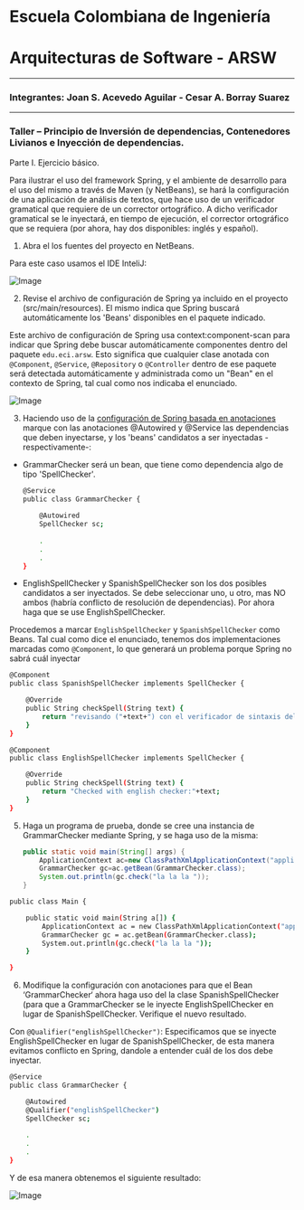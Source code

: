 # Escuela Colombiana de Ingeniería
# Arquitecturas de Software - ARSW

---

### Integrantes: Joan S. Acevedo Aguilar - Cesar A. Borray Suarez

---

### Taller – Principio de Inversión de dependencias, Contenedores Livianos e Inyección de dependencias.

Parte I. Ejercicio básico.

Para ilustrar el uso del framework Spring, y el ambiente de desarrollo para el uso del mismo a través de Maven (y NetBeans), se hará la configuración de una aplicación de análisis de textos, que hace uso de un verificador gramatical que requiere de un corrector ortográfico. A dicho verificador gramatical se le inyectará, en tiempo de ejecución, el corrector ortográfico que se requiera (por ahora, hay dos disponibles: inglés y español).

1. Abra el los fuentes del proyecto en NetBeans.

Para este caso usamos el IDE InteliJ:

![Image](https://github.com/user-attachments/assets/df5308ca-9b78-43ad-b422-343427bfc590)

2. Revise el archivo de configuración de Spring ya incluido en el proyecto (src/main/resources). El mismo indica que Spring buscará automáticamente los 'Beans' disponibles en el paquete indicado.

Este archivo de configuración de Spring usa context:component-scan para indicar que Spring debe buscar automáticamente componentes dentro del paquete `edu.eci.arsw`. Esto significa que cualquier clase anotada con `@Component`, `@Service`, `@Repository` o  `@Controller` dentro de ese paquete será detectada automáticamente y administrada como un "Bean" en el contexto de Spring, tal cual como nos indicaba el enunciado.

![Image](https://github.com/user-attachments/assets/20e81da1-d944-4448-a205-053b31adc388)

3. Haciendo uso de la [configuración de Spring basada en anotaciones](https://docs.spring.io/spring-boot/docs/current/reference/html/using-boot-spring-beans-and-dependency-injection.html) marque con las anotaciones @Autowired y @Service las dependencias que deben inyectarse, y los 'beans' candidatos a ser inyectadas -respectivamente-:

* GrammarChecker será un bean, que tiene como dependencia algo de tipo 'SpellChecker'.
	


   ```sh
   @Service
   public class GrammarChecker {
	   
	   @Autowired
	   SpellChecker sc;
		   
	   .
	   .
	   .
   }
   ```

* EnglishSpellChecker y SpanishSpellChecker son los dos posibles candidatos a ser inyectados. Se debe seleccionar uno, u otro, mas NO ambos (habría conflicto de resolución de dependencias). Por ahora haga que se use EnglishSpellChecker.

Procedemos a marcar `EnglishSpellChecker` y `SpanishSpellChecker` como Beans. Tal cual como dice el enunciado, tenemos dos implementaciones marcadas como `@Component`, lo que generará un problema porque Spring no sabrá cuál inyectar

```sh
@Component
public class SpanishSpellChecker implements SpellChecker {

	@Override
	public String checkSpell(String text) {
		return "revisando ("+text+") con el verificador de sintaxis del espanol";
	}
}
```

```sh
@Component
public class EnglishSpellChecker implements SpellChecker {

	@Override
	public String checkSpell(String text) {		
		return "Checked with english checker:"+text;
	}
}
```

5.	Haga un programa de prueba, donde se cree una instancia de GrammarChecker mediante Spring, y se haga uso de la misma:

	```java
	public static void main(String[] args) {
		ApplicationContext ac=new ClassPathXmlApplicationContext("applicationContext.xml");
		GrammarChecker gc=ac.getBean(GrammarChecker.class);
		System.out.println(gc.check("la la la "));
	}
	```
	
```sh
public class Main {

    public static void main(String a[]) {
        ApplicationContext ac = new ClassPathXmlApplicationContext("applicationContext.xml");
        GrammarChecker gc = ac.getBean(GrammarChecker.class);
        System.out.println(gc.check("la la la "));
    }

}
```

6.	Modifique la configuración con anotaciones para que el Bean ‘GrammarChecker‘ ahora haga uso del  la clase SpanishSpellChecker (para que a GrammarChecker se le inyecte EnglishSpellChecker en lugar de  SpanishSpellChecker. Verifique el nuevo resultado.

Con `@Qualifier("englishSpellChecker")`: Especificamos que se inyecte EnglishSpellChecker en lugar de SpanishSpellChecker, de esta manera evitamos conflicto en Spring, dandole a entender cuál de los dos debe inyectar.

```sh
@Service
public class GrammarChecker {

	@Autowired
	@Qualifier("englishSpellChecker")
	SpellChecker sc;
	
	.
	.
	.
}
```

Y de esa manera obtenemos el siguiente resultado:

![Image](https://github.com/user-attachments/assets/5762de4b-2028-4702-9efc-9e123a56d1b0)